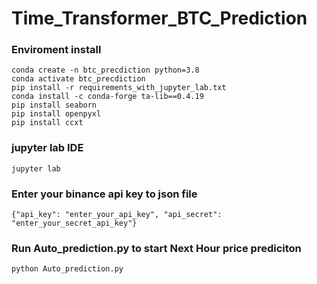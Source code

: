 # Time_Transformer_BTC_Prediction

### Enviroment install

```
conda create -n btc_precdiction python=3.8
conda activate btc_precdiction
pip install -r requirements_with_jupyter_lab.txt
conda install -c conda-forge ta-lib==0.4.19
pip install seaborn
pip install openpyxl
pip install ccxt
```
### jupyter lab IDE
```
jupyter lab
```

### Enter your binance api key to json file

```
{"api_key": "enter_your_api_key", "api_secret": "enter_your_secret_api_key"}
```

### Run Auto_prediction.py to start Next Hour price prediciton 

```
python Auto_prediction.py
```